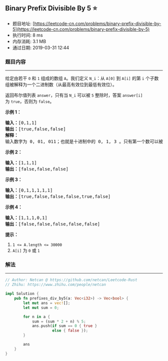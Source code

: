 ## Binary Prefix Divisible By 5 :star:
- 题目地址: [https://leetcode-cn.com/problems/binary-prefix-divisible-by-5](https://leetcode-cn.com/problems/binary-prefix-divisible-by-5)
- 执行时间: 8 ms 
- 内存消耗: 3.1 MB
- 通过日期: 2019-03-31 12:44

### 题目内容
---
<p>给定由若干 <code>0</code> 和 <code>1</code> 组成的数组 <code>A</code>。我们定义 <code>N_i</code>：从 <code>A[0]</code> 到 <code>A[i]</code> 的第 <code>i</code> 个子数组被解释为一个二进制数（从最高有效位到最低有效位）。</p>

<p>返回布尔值列表 <code>answer</code>，只有当 <code>N_i</code> 可以被 <code>5</code> 整除时，答案 <code>answer[i]</code> 为 <code>true</code>，否则为 <code>false</code>。</p>



<p><strong>示例 1：</strong></p>

<pre><strong>输入：</strong>[0,1,1]
<strong>输出：</strong>[true,false,false]
<strong>解释：</strong>
输入数字为 0, 01, 011；也就是十进制中的 0, 1, 3 。只有第一个数可以被 5 整除，因此 answer[0] 为真。
</pre>

<p><strong>示例 2：</strong></p>

<pre><strong>输入：</strong>[1,1,1]
<strong>输出：</strong>[false,false,false]
</pre>

<p><strong>示例 3：</strong></p>

<pre><strong>输入：</strong>[0,1,1,1,1,1]
<strong>输出：</strong>[true,false,false,false,true,false]
</pre>

<p><strong>示例 4：</strong></p>

<pre><strong>输入：</strong>[1,1,1,0,1]
<strong>输出：</strong>[false,false,false,false,false]
</pre>



<p><strong>提示：</strong></p>

<ol>
	<li><code>1 <= A.length <= 30000</code></li>
	<li><code>A[i]</code> 为 <code>0</code> 或 <code>1</code></li>
</ol>


### 解法
---
```rust
// Author: Netcan @ https://github.com/netcan/Leetcode-Rust
// Zhihu: https://www.zhihu.com/people/netcan

impl Solution {
    pub fn prefixes_div_by5(a: Vec<i32>) -> Vec<bool> {
        let mut ans = vec![];
        let mut sum = 0;

        for n in a {
            sum = (sum * 2 + n) % 5;
            ans.push(if sum == 0 { true }
                     else { false });
        }

        ans
    }
}

```